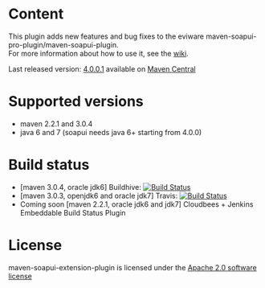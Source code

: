 Content
============

This plugin adds new features and bug fixes to the eviware maven-soapui-pro-plugin/maven-soapui-plugin.  
For more information about how to use it, see the [wiki](https://github.com/redfish4ktc/maven-soapui-extension-plugin/wiki).

Last released version: [4.0.0.1](https://github.com/redfish4ktc/maven-soapui-extension-plugin/wiki#wiki-changelog) available on [Maven Central](http://search.maven.org/#search|gav|1|g%3A%22com.github.redfish4ktc.soapui%22%20AND%20a%3A%22maven-soapui-extension-plugin%22)


Supported versions
============
  * maven 2.2.1 and 3.0.4
  * java 6 and 7 (soapui needs java 6+ starting from 4.0.0)

  
Build status
============ 
* [maven 3.0.4, oracle jdk6] Buildhive: [![Build Status](https://buildhive.cloudbees.com/job/redfish4ktc/job/maven-soapui-extension-plugin/badge/icon)](https://buildhive.cloudbees.com/job/redfish4ktc/job/maven-soapui-extension-plugin/)  
* [maven 3.0.3, openjdk6 and oracle jdk7] Travis: [![Build Status](https://secure.travis-ci.org/redfish4ktc/maven-soapui-extension-plugin.png?branch=master)](http://travis-ci.org/redfish4ktc/maven-soapui-extension-plugin)
* Coming soon [maven 2.2.1, oracle jdk6 and jdk7] Cloudbees + Jenkins Embeddable Build Status Plugin


License
============

maven-soapui-extension-plugin is licensed under the [Apache 2.0 software license](
http://www.apache.org/licenses/LICENSE-2.0.html)
